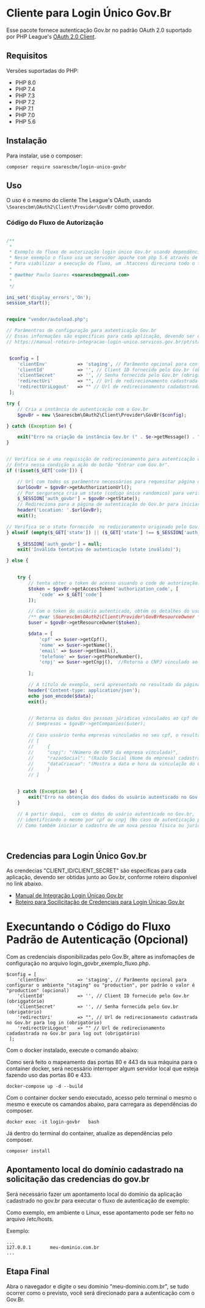 # Cliente para Login Único Gov.Br

Esse pacote fornece autenticação Gov.br no padrão OAuth 2.0 suportado por PHP League's [OAuth 2.0 Client](https://github.com/thephpleague/oauth2-client).


## Requisitos

Versões suportadas do PHP:

* PHP 8.0
* PHP 7.4
* PHP 7.3
* PHP 7.2
* PHP 7.1
* PHP 7.0
* PHP 5.6

## Instalação

Para instalar, use o  composer:

```
composer require soarescbm/login-unico-govbr

```

## Uso

O uso é o mesmo do cliente The League's OAuth, usando `\Soarescbm\OAuth2\Client\Provider\GovBr` como provedor.


### Código do Fluxo de Autorização


```php

/**
 *
 * Exemplo do fluxo de autorização login único Gov.br usando dependências com o composer, compatível com o php >= 5.6
 * Nesse exemplo o fluxo usa um servidor apache com php 5.6 através de um container docker
 * Para viabilizar a execução do fluxo, um .htaccess direciona todo o fluxo de requisição para esse arquivo.
 *
 * @author Paulo Soares <soarescbm@gmail.com>
 * 
 */

ini_set('display_errors','On'); 
session_start(); 


require "vendor/autoload.php";

// Parâmentros de configuração para autenticação Gov.br
// Essas informações são específicas para cada aplicação, devendo ser obtidas junto ao Gov.br, conforme roteiro disponível no link abaixo.
// https://manual-roteiro-integracao-login-unico.servicos.gov.br/pt/stable/solicitarconfiguracao.html


 $config = [
    'clientEnv'           => 'staging', // Parâmento opcional para configurar o ambiente "staging" ou "production", por padrão o valor é "production" (opcional)
    'clientId'            => '', // Client ID fornecido pelo Gov.br (obriggatório)
    'clientSecret'        => '', // Senha fornecida pelo Gov.br (obrigatório)
    'redirectUri'         => "", // Url de redirecionamento cadastrada no Gov.br para log in (obrigatório)
    'redirectUriLogout'   => "" // Url de redirecionamento cadadastrada no Gov.br para log out (obrigatório)
 ];

try {
    // Cria a instância de autenticação com o Gov.br
    $govBr = new \Soarescbm\OAuth2\Client\Provider\GovBr($config);

} catch (Exception $e) {

    exit("Erro na criação da instância Gov.br (" . $e->getMessage() . ")");
}


// Verifica se é uma requisição de redirecionamento para autenticação originada pelo Gov.br (callback), caso não seja, direcionada para autenticação no Gov.br.
// Entra nessa condição a ação do botão "Entrar com Gov.br".
if (!isset($_GET['code'])) {

    // Url com todos os parâmentro necessários para requesitar página de autenticação do Gov.br.
    $urlGovBr = $govBr->getAuthorizationUrl();
    // Por sergurança cria um state (codigo único randomico) para verificação da origem da requiquição de redirecionamento.
    $_SESSION['auth_govbr'] = $govBr->getState();
    // Redireciona para a página de autenticação do Gov.br para iniciar o processo.
    header('Location: '.$urlGovBr);
    exit();

// Verifica se o state fornecido  no redicioramento originado pelo Gov.br é o mesmo armanezando na sessão de inicio da autenticação, para mitigar ataque CSRF.
} elseif (empty($_GET['state']) || ($_GET['state'] !== $_SESSION['auth_govbr'])) { 
   
    $_SESSION['auth_govbr'] = null;
    exit('Inválida tentativa de autenticação (state inválido)');

} else {

    
    try {
        // tenta obter o token de acesso usuando o code de autorização.
        $token = $govBr->getAccessToken('authorization_code', [
            'code' => $_GET['code']
        ]);

        // Com o token do usuário autenticado, obtém os detalhes do usuário cadastrado no Gov.br.
        /** @var \Soarescbm\OAuth2\Client\Provider\GovBrResourceOwner */
        $user = $govBr->getResourceOwner($token);

        $data = [
            'cpf' => $user->getCpf(),
            'nome' => $user->getName(),
            'email' => $user->getEmail(),
            'telefone' => $user->getPhoneNumber(),
            'cnpj' => $user->getCnpj(),  //Retorna o CNPJ vinculado ao usuário autenticado. Atributo será preenchido quando autenticação ocorrer por certificado digital de pessoal jurídica.
            
        ];

        // A título de exemplo, será apresentado no resultado da página, as informações no formato json caso seja executado com sucesso esse exemplo de fluxo.
        header('Content-type: application/json');
        echo json_encode($data);
        exit();


        // Retorna os dados das pessoas júridicas vinculados ao cpf do usuário autenticado
        // $empresas = $govBr->getCompanies($user);
         
        // Caso usuário tenha empresas vinculadas no seu cpf, o resultado será uma lista no formato abaixo
        // [
        //     {
        //     "cnpj": "(Número de CNPJ da empresa vinculada)",
        //     "razaoSocial": "(Razão Social (Nome da empresa) cadastrada na Receita Federal)",
        //     "dataCriacao": "(Mostra a data e hora da vinculação do CNPJ a conta do usuário. A mascará será YYYY-MM-DD HH:MM:SS)"
        //     }
        // ]


    } catch (Exception $e) {
        exit("Erro na obtenção dos dados do usuário autenticado no Gov.br. (" . $e->getMessage() . ")");
    }

    // A partir daqui,  com os dados do usário autenticado no Gov.br,  é possível autenticar o usuário no sistema próprio, caso já tenha cadastro, 
    // identificando o mesmo por cpf ou cnpj (No caso de autenticação por certicado de pessoa jurídicada cadastrada no Gov.br ou consultando os CNPJs vinculado ao cpf).
    // Como também iniciar o cadastro de um nova pessoa física ou jurídica que não possua cadastro.
  
    

```

## Credencias para Login Único Gov.br

As crendecias "CLIENT_ID/CLIENT_SECRET" são específicas para cada aplicação, devendo ser obtidas junto ao Gov.br, conforme roteiro disponível no link abaixo.

- [Manual de Integração Login Únicao Gov.br](https://manual-roteiro-integracao-login-unico.servicos.gov.br)
- [Roteiro para Socilicitação de Credenciais para Login Únicao Gov.br](https://manual-roteiro-integracao-login-unico.servicos.gov.br/pt/stable/solicitarconfiguracao.html)


# Execuntando o Código do Fluxo Padrão de Autenticação  (Opcional)


Com as credenciais disponibilizadas pelo Gov.Br, altere as insfomações de configuração no arquivo login_govbr_exemplo_fluxo.php.


```
$config = [
    'clientEnv'           => 'staging', // Parâmento opcional para configurar o ambiente "staging" ou "production", por padrão o valor é "production" (opcional)
    'clientId'            => '', // Client ID fornecido pelo Gov.br (obriggatório)
    'clientSecret'        => '', // Senha fornecida pelo Gov.br (obrigatório)
    'redirectUri'         => "", // Url de redirecionamento cadastrada no Gov.br para log in (obrigatório)
    'redirectUriLogout'   => "" // Url de redirecionamento cadadastrada no Gov.br para log out (obrigatório)
 ];

```


Com o docker instalado, execute o comando abaixo:

Como será feito o mapeamento das portas 80 e 443 da sua máquina para o container docker, será necessário interroper algum servidor local que esteja fazendo uso das portas 80 e 433.


```
docker-compose up -d --build

```

Com o container docker sendo executado, acesso pelo terminal o mesmo o mesmo e execute os camandos abaixo, para carregara as dependências do composer.


```
docker exec -it login-govbr   bash

```

Já dentro do terminal do container, atualize as dependências pelo composer.

```
composer install

```



## Apontamento local do domínio cadastrado na solicitação das credencias do gov.br


Será necessário fazer um apontamento local do domínio da aplicação cadastrado no gov.br para executar o fluxo de autenticação de exemplo:

Como exemplo, em ambiente o Linux, esse apontamento pode ser feito no arquivo /etc/hosts.

Exemplo:


```
...
127.0.0.1       meu-dominio.com.br
...

```

## Etapa Final

Abra o navegador e digite o seu domínio "meu-dominio.com.br", se tudo ocorrer como o previsto, você será direcionado para a autenticação com o Gov.Br.
